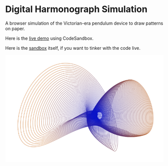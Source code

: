 # Digital Harmonograph Simulation

A browser simulation of the Victorian-era pendulum device to draw patterns on paper.

Here is the [live demo](https://gje7g.csb.app/) using CodeSandbox.

Here is the [sandbox](https://codesandbox.io/s/harmonograph-gje7g) itself, if you want to tinker with the code live.

![Harmonograph Image](harmonograph.png)

